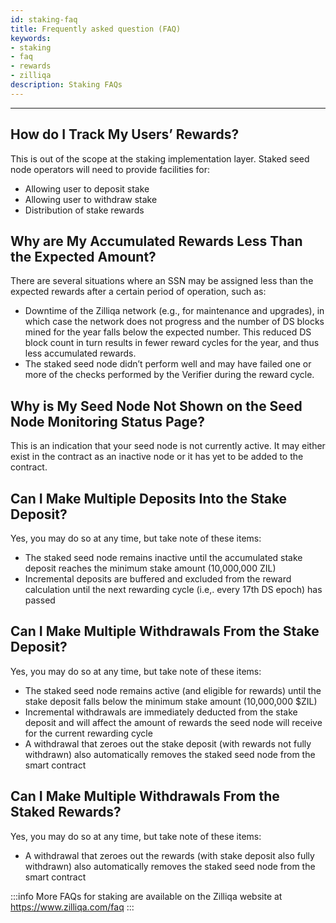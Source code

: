 ```yaml
---
id: staking-faq
title: Frequently asked question (FAQ)
keywords: 
- staking
- faq
- rewards
- zilliqa
description: Staking FAQs
---
```


---

## How do I Track My Users’ Rewards? 

This is out of the scope at the staking implementation layer. Staked seed node operators will need to provide facilities for:
- Allowing user to deposit stake 
- Allowing user to withdraw stake 
- Distribution of stake rewards


## Why are My Accumulated Rewards Less Than the Expected Amount?

There are several situations where an SSN may be assigned less than the expected rewards after a certain period of operation, such as:

- Downtime of the Zilliqa network (e.g., for maintenance and upgrades), in which case the network does not progress and the number of DS blocks mined for the year falls below the expected number. This reduced DS block count in turn results in fewer reward cycles for the year, and thus less accumulated rewards.
- The staked seed node didn’t perform well and may have failed one or more of the checks performed by the Verifier during the reward cycle.

## Why is My Seed Node Not Shown on the Seed Node Monitoring Status Page?

This is an indication that your seed node is not currently active. It may either exist in the contract as an inactive node or it has yet to be added to the contract.

## Can I Make Multiple Deposits Into the Stake Deposit?

Yes, you may do so at any time, but take note of these items:
- The staked seed node remains inactive until the accumulated stake deposit reaches the minimum stake amount (10,000,000 ZIL)
- Incremental deposits are buffered and excluded from the reward calculation until the next rewarding cycle (i.e,. every 17th DS epoch) has passed

## Can I Make Multiple Withdrawals From the Stake Deposit?

Yes, you may do so at any time, but take note of these items:
- The staked seed node remains active (and eligible for rewards) until the stake deposit falls below the minimum stake amount (10,000,000 $ZIL)
- Incremental withdrawals are immediately deducted from the stake deposit and will affect the amount of rewards the seed node will receive for the current rewarding cycle
- A withdrawal that zeroes out the stake deposit (with rewards not fully withdrawn) also automatically removes the staked seed node from the smart contract

## Can I Make Multiple Withdrawals From the Staked Rewards?

Yes, you may do so at any time, but take note of these items:
- A withdrawal that zeroes out the rewards (with stake deposit also fully withdrawn) also automatically removes the staked seed node from the smart contract

:::info
More FAQs for staking are available on the Zilliqa website at https://www.zilliqa.com/faq
::: 